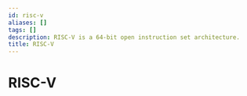 ```yaml
---
id: risc-v
aliases: []
tags: []
description: RISC-V is a 64-bit open instruction set architecture.
title: RISC-V
---
```


# RISC-V


